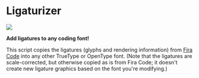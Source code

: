 # Ligaturizer #

![](images/banner.png)

**Add ligatures to any coding font!**

This script copies the ligatures (glyphs and rendering information) from [Fira Code](https://github.com/tonsky/FiraCode) into any other TrueType or OpenType font. (Note that the ligatures are scale-corrected, but otherwise copied as is from Fira Code; it doesn't create new ligature graphics based on the font you're modifying.)
